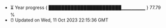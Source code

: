 - ⏳ Year progress { ███████████████████████▁▁▁▁▁▁▁ } 77.79 %
- ⏰ Updated on Wed, 11 Oct 2023 22:15:36 GMT

